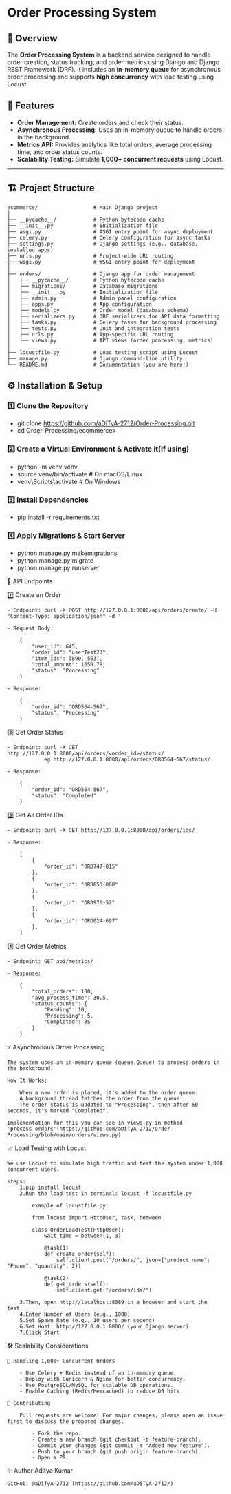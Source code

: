# Order Processing System

## 📖 Overview
The **Order Processing System** is a backend service designed to handle order creation, status tracking, and order metrics using Django and Django REST Framework (DRF). It includes an **in-memory queue** for asynchronous order processing and supports **high concurrency** with load testing using Locust.

## 🚀 Features
- **Order Management:** Create orders and check their status.
- **Asynchronous Processing:** Uses an in-memory queue to handle orders in the background.
- **Metrics API:** Provides analytics like total orders, average processing time, and order status counts.
- **Scalability Testing:** Simulate **1,000+ concurrent requests** using Locust.

---

## 🏗️ Project Structure

	ecommerce/                  # Main Django project
	│
	├── __pycache__/            # Python bytecode cache
	├── __init__.py             # Initialization file
	├── asgi.py                 # ASGI entry point for async deployment
	├── celery.py               # Celery configuration for async tasks
	├── settings.py             # Django settings (e.g., database, installed apps)
	├── urls.py                 # Project-wide URL routing
	├── wsgi.py                 # WSGI entry point for deployment
	│
	├── orders/                 # Django app for order management
	│   ├── __pycache__/        # Python bytecode cache
	│   ├── migrations/         # Database migrations
	│   ├── __init__.py         # Initialization file
	│   ├── admin.py            # Admin panel configuration
	│   ├── apps.py             # App configuration
	│   ├── models.py           # Order model (database schema)
	│   ├── serializers.py      # DRF serializers for API data formatting
	│   ├── tasks.py            # Celery tasks for background processing
	│   ├── tests.py            # Unit and integration tests
	│   ├── urls.py             # App-specific URL routing
	│   └── views.py            # API views (order processing, metrics)
	│
	├── locustfile.py           # Load testing script using Locust
	├── manage.py               # Django command-line utility
	└── README.md               # Documentation (you are here!)

## ⚙️ Installation & Setup

### 1️⃣ Clone the Repository

- git clone https://github.com/aDiTyA-2712/Order-Processing.git
- cd Order-Processing/ecommerce>

### 2️⃣ Create a Virtual Environment & Activate it(If using)
- python -m venv venv
- source venv/bin/activate  # On macOS/Linux
- venv\Scripts\activate     # On Windows

### 3️⃣ Install Dependencies
- pip install -r requirements.txt

### 4️⃣ Apply Migrations & Start Server
- python manage.py makemigrations
- python manage.py migrate
- python manage.py runserver

📌 API Endpoints

1️⃣ Create an Order

	~ Endpoint: curl -X POST http://127.0.0.1:8000/api/orders/create/ -H "Content-Type: application/json" -d '
	
	~ Request Body:
	
		{
			"user_id": 645,
			"order_id": "userTest23",
			"item_ids": [890, 563],
			"total_amount": 1650.78,
			"status": "Processing"
		}
		
	~ Response:

		{
			"order_id": "ORD564-567",
			"status": "Processing"
		}
		
2️⃣ Get Order Status

	~ Endpoint: curl -X GET http://127.0.0.1:8000/api/orders/<order_id>/status/
				eg http://127.0.0.1:8000/api/orders/ORD564-567/status/
				
	~ Response:

		{
			"order_id": "ORD564-567",
			"status": "Completed"
		}
		
3️⃣ Get All Order IDs

	~ Endpoint: curl -X GET http://127.0.0.1:8000/api/orders/ids/
	
	~ Response:

		[
			{
				"order_id": "ORD747-815"
			},
			{
				"order_id": "ORD853-000"
			},
			{
				"order_id": "ORD976-52"
			},
			{
				"order_id": "ORD024-697"
			},
		]
		
4️⃣ Get Order Metrics

	~ Endpoint: GET api/metrics/
	
	~ Response:

		{
			"total_orders": 100,
			"avg_process_time": 30.5,
			"status_counts": {
				"Pending": 10,
				"Processing": 5,
				"Completed": 85
			}
		}
⚡ Asynchronous Order Processing

	The system uses an in-memory queue (queue.Queue) to process orders in the background.

	How It Works:
	
		When a new order is placed, it's added to the order queue.
		A background thread fetches the order from the queue.
		The order status is updated to "Processing", then after 50 seconds, it's marked "Completed".
	
	Implementation for this you can see in views.py in method 'process_orders'(https://github.com/aDiTyA-2712/Order-Processing/blob/main/orders/views.py)
	
📈 Load Testing with Locust

	We use Locust to simulate high traffic and test the system under 1,000 concurrent users.
	
	steps:
		1.pip install locust
		2.Run the load test in terminal: locust -f locustfile.py
		
			example of locustfile.py:
			
			from locust import HttpUser, task, between

			class OrderLoadTest(HttpUser):
				wait_time = between(1, 3)
			
				@task(1)
				def create_order(self):
					self.client.post("/orders/", json={"product_name": "Phone", "quantity": 2})
			
				@task(2)
				def get_orders(self):
					self.client.get("/orders/ids/")

		3.Then, open http://localhost:8089 in a browser and start the test.
		4.Enter Number of Users (e.g., 1000)
		5.Set Spawn Rate (e.g., 10 users per second)
		6.Set Host: http://127.0.0.1:8000/ (your Django server)
		7.Click Start
		
🛠️ Scalability Considerations

	🔹 Handling 1,000+ Concurrent Orders
	
		- Use Celery + Redis instead of an in-memory queue.
		- Deploy with Gunicorn & Nginx for better concurrency.
		- Use PostgreSQL/MySQL for scalable DB operations.
		- Enable Caching (Redis/Memcached) to reduce DB hits.
		
	🤝 Contributing
	
		Pull requests are welcome! For major changes, please open an issue first to discuss the proposed changes.

			- Fork the repo.
			- Create a new branch (git checkout -b feature-branch).
			- Commit your changes (git commit -m "Added new feature").
			- Push to your branch (git push origin feature-branch).
			- Open a PR.

✨ Author
	Aditya Kumar
	
	GitHub: @aDiTyA-2712 (https://github.com/aDiTyA-2712/)